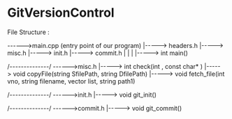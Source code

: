 # GitVersionControl


File Structure :

------>main.cpp (entry point of our program)
		|-----> headers.h
		|-----> misc.h
		|-----> init.h
		|-----> commit.h
		|
		|
		|
		|-----> int main() 



/*--------------*/
------>misc.h
		|-----> int check(int , const char* )
		|-----> void copyFile(string SfilePath, string DfilePath)
		|-----> void fetch_file(int vno, string filename, vector<string> list, string path1)
		
/*--------------*/
------>init.h
		|-----> void git_init()

/*--------------*/
------>commit.h
		|-----> void git_commit()

	


